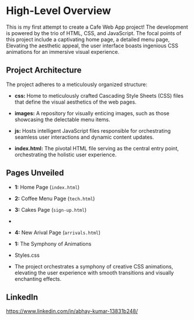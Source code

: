 # High-Level Overview

This is my first attempt to create a Cafe Web App project! The development is powered by the trio of HTML, CSS, and JavaScript. The focal points of this project include a captivating home page, a detailed menu page, Elevating the aesthetic appeal, the user interface boasts ingenious CSS animations for an immersive visual experience. 

## Project Architecture

The project adheres to a meticulously organized structure:

- **css:** Home to meticulously crafted Cascading Style Sheets (CSS) files that define the visual aesthetics of the web pages.
  
- **images:** A repository for visually enticing images, such as those showcasing the delectable menu items.

- **js:** Hosts intelligent JavaScript files responsible for orchestrating seamless user interactions and dynamic content updates.

- **index.html:** The pivotal HTML file serving as the central entry point, orchestrating the holistic user experience.

## Pages Unveiled

- **1:** Home Page (`index.html`)

- **2:** Coffee Menu Page (`tech.html`)

- **3:** Cakes Page (`sign-up.html`)
- 
- **4:** New Arival Page (`arrivals.html`)

- **1:** The Symphony of Animations
-  Styles.css

- The project orchestrates a symphony of creative CSS animations, elevating the user experience with smooth transitions and visually enchanting effects.

  
## LinkedIn 

https://www.linkedin.com/in/abhay-kumar-13831b248/
